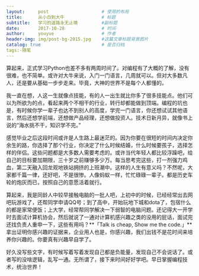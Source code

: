 ```yaml
---
layout:     post                    # 使用的布局
title:      从小白到大牛              # 标题 
subtitle:   学习的道路永无止境         #副标题
date:       2017-10-28              # 时间
author:     youyue                  # 作者
header-img: img/post-bg-2015.jpg    #这篇文章标题背景图片
catalog: true                       # 是否归档
tags:-随笔
---
```


算起来，正式学习Python也差不多有两周时间了。对编程有了大概的了解，没有很难，也不简单。或许对大牛来说，入门一门语言，几周就可以。但对大多数凡人，还是要从基础一步步走来。毕竟，大神的世界不是每个人都懂的。 

我一直在想，人这一生就像点技能，有的人一出生就比你多了很多技能点。他们可以为所欲为的点，看起来两个不相干的行业，转行却都能做到顶端。编程的坑也是，有时候你学一辈子也达不到别人的高度，学完一门语言，你还想试试其他语言，然后还想学前端，还想做产品经理，还想做投资人。技术日新月异，就像书上说的“海水挑不干，知识学不完。”

感觉毕业之后这段时间或许是人生路上最迷茫的。因为你要在很短的时间内决定你余生的路，你选择了那个行业，你决定了什么时候结婚，什么时候要孩子，选择怎样的伴侣。这些问题都是大多数人需要考虑的。或许当代年轻人都比较浮躁吧，给自己的目标要加期限，三十岁之前赚够多少万。每当思考完这些，打一剂强力鸡血，第二天融入回龙观地铁站拥挤的上班潮中。这样的人生有意义吗？不然呢，大家都千篇一律，还好吧，不是很惨。人像蚂蚁一样，忙忙碌碌一辈子。都是历史车轮的炮灰而已，按照自己的意愿活着就行。

算起来，我是同龄人中较早接触电脑的一批人吧，上初中的时候，已经经常出去网吧玩游戏了，还帮同学申请QQ号；到了高中，开始玩地下城和dota了，包宿什么的都是家常便饭；上大学，经常帮同学解决一下弱智的电脑问题。还记得大一开学时去面试计算机协会，然后就说了一通对计算机感兴趣之类的没用的屁话，面试完还找负责人重申一下，这些有用吗？**「Talk is cheap, Show me the code.」**拿出证明你感兴趣的证据来，企业用人也是，你感兴趣，我们出钱不是花时间来培养你兴趣的。你要真有兴趣早自学了。

好久没写些文字，有时候写着写着发现自己都是负能量，发现自己不会说话了。或者写的没啥逻辑，乱写一通。无所谓了，接下来时间好好学吧。早日掌握编程技术，统治世界！
